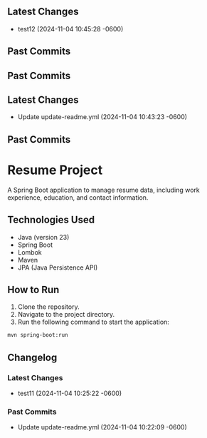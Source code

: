 ## Latest Changes
- test12 (2024-11-04 10:45:28 -0600)
## Past Commits
## Past Commits
## Latest Changes
- Update update-readme.yml (2024-11-04 10:43:23 -0600)
## Past Commits
# Resume Project
A Spring Boot application to manage resume data, including work experience, education, and contact information.

## Technologies Used
- Java (version 23)
- Spring Boot
- Lombok
- Maven
- JPA (Java Persistence API)

## How to Run
1. Clone the repository.
2. Navigate to the project directory.
3. Run the following command to start the application:
```sh
mvn spring-boot:run
```

## Changelog
### Latest Changes
- test11 (2024-11-04 10:25:22 -0600)
### Past Commits
- Update update-readme.yml (2024-11-04 10:22:09 -0600)

